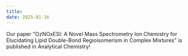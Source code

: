 ```yaml
---
title:
date: 2025-01-16
---
```


Our paper "OzNOxESI: A Novel Mass Spectrometry Ion Chemistry for Elucidating Lipid Double-Bond Regioisomerism in Complex Mixtures" is published in Analytical Chemistry!

<!--more-->

